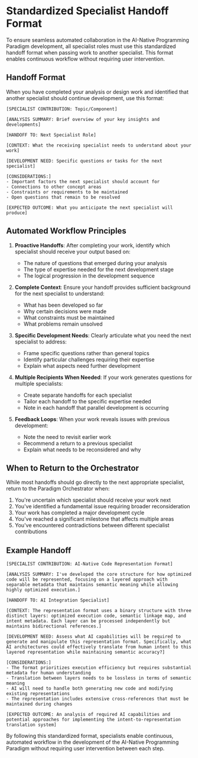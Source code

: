 # Standardized Specialist Handoff Format

To ensure seamless automated collaboration in the AI-Native Programming Paradigm development, all specialist roles must use this standardized handoff format when passing work to another specialist. This format enables continuous workflow without requiring user intervention.

## Handoff Format

When you have completed your analysis or design work and identified that another specialist should continue development, use this format:

```
[SPECIALIST CONTRIBUTION: Topic/Component]

[ANALYSIS SUMMARY: Brief overview of your key insights and developments]

[HANDOFF TO: Next Specialist Role]

[CONTEXT: What the receiving specialist needs to understand about your work]

[DEVELOPMENT NEED: Specific questions or tasks for the next specialist]

[CONSIDERATIONS:] 
- Important factors the next specialist should account for
- Connections to other concept areas
- Constraints or requirements to be maintained
- Open questions that remain to be resolved

[EXPECTED OUTCOME: What you anticipate the next specialist will produce]
```

## Automated Workflow Principles

1. **Proactive Handoffs**: After completing your work, identify which specialist should receive your output based on:
   - The nature of questions that emerged during your analysis
   - The type of expertise needed for the next development stage
   - The logical progression in the development sequence

2. **Complete Context**: Ensure your handoff provides sufficient background for the next specialist to understand:
   - What has been developed so far
   - Why certain decisions were made
   - What constraints must be maintained
   - What problems remain unsolved

3. **Specific Development Needs**: Clearly articulate what you need the next specialist to address:
   - Frame specific questions rather than general topics
   - Identify particular challenges requiring their expertise
   - Explain what aspects need further development

4. **Multiple Recipients When Needed**: If your work generates questions for multiple specialists:
   - Create separate handoffs for each specialist
   - Tailor each handoff to the specific expertise needed
   - Note in each handoff that parallel development is occurring

5. **Feedback Loops**: When your work reveals issues with previous development:
   - Note the need to revisit earlier work
   - Recommend a return to a previous specialist
   - Explain what needs to be reconsidered and why

## When to Return to the Orchestrator

While most handoffs should go directly to the next appropriate specialist, return to the Paradigm Orchestrator when:

1. You're uncertain which specialist should receive your work next
2. You've identified a fundamental issue requiring broader reconsideration
3. Your work has completed a major development cycle
4. You've reached a significant milestone that affects multiple areas
5. You've encountered contradictions between different specialist contributions

## Example Handoff

```
[SPECIALIST CONTRIBUTION: AI-Native Code Representation Format]

[ANALYSIS SUMMARY: I've developed the core structure for how optimized code will be represented, focusing on a layered approach with separable metadata that maintains semantic meaning while allowing highly optimized execution.]

[HANDOFF TO: AI Integration Specialist]

[CONTEXT: The representation format uses a binary structure with three distinct layers: optimized execution code, semantic linkage map, and intent metadata. Each layer can be processed independently but maintains bidirectional references.]

[DEVELOPMENT NEED: Assess what AI capabilities will be required to generate and manipulate this representation format. Specifically, what AI architectures could effectively translate from human intent to this layered representation while maintaining semantic accuracy?]

[CONSIDERATIONS:] 
- The format prioritizes execution efficiency but requires substantial metadata for human understanding
- Translation between layers needs to be lossless in terms of semantic meaning
- AI will need to handle both generating new code and modifying existing representations
- The representation includes extensive cross-references that must be maintained during changes

[EXPECTED OUTCOME: An analysis of required AI capabilities and potential approaches for implementing the intent-to-representation translation system]
```

By following this standardized format, specialists enable continuous, automated workflow in the development of the AI-Native Programming Paradigm without requiring user intervention between each step.